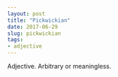 ```yaml
---
layout: post
title: "Pickwickian"
date: 2017-06-29
slug: pickwickian
tags:
- adjective
---
```


Adjective. Arbitrary or meaningless.
